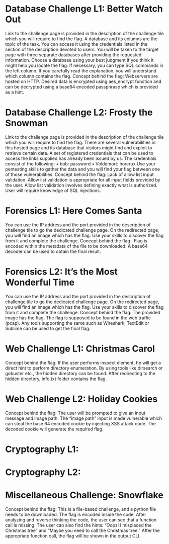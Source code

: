   # Database Challenge L1: Better Watch Out
Link to the challenge page is provided in the description of the challenge tile which you will require to find the flag. 
A database and its columns are the topic of the task. You can access it using the credentials listed in the section of the description devoted to users. You will be taken to the target page with three separate databases after providing the requested information. Choose a database using your best judgment if you think it might help you locate the flag. If necessary, you can type SQL commands in the left column. If you carefully read the explanation, you will understand which column contains the flag.
Concept behind the flag: Webservers are hosted on HTTP. Desired data is encrypted using aes_encrypt function and can be decrypted using a base64 encoded passphrase which is provided as a hint.

  # Database Challenge L2: Frosty the Snowman 
Link to the challenge page is provided in the description of the challenge tile which you will require to find the flag. 
There are several vulnerabilities in this hosted page and its database that visitors might find and exploit to retrieve certain data. A set of registered credentials that can be used to access the links supplied has already been issued by us. The credentials consist of the following:
•	bob: password
•	Voldemort: horcrux
Use your pentesting skills to gather the data and you will find your flag between one of those vulnerabilities.
Concept behind the flag: Lack of allow list input validation. Allow list validation is appropriate for all input fields provided by the user. Allow list validation involves defining exactly what is authorized. User will require knowledge of SQL injections.

  # Forensics L1: Here Comes Santa
You can use the IP address and the port provided in the description of challenge tile to go the dedicated challenge page.
On the redirected page, you will find an image which has the flag. Use your skills to discover the flag from it and complete the challenge. 
Concept behind the flag : Flag is encoded within the metadata of the file to be downloaded. A base64 decoder can be used to obtain the final result.

  # Forensics L2: It’s the Most Wonderful Time
You can use the IP address and the port provided in the description of challenge tile to go the dedicated challenge page.
On the redirected page, you will find an image which has the flag. Use your skills to discover the flag from it and complete the challenge. 
Concept behind the flag: The provided image has the flag. The flag is supposed to be found in the web traffic (pcap). Any tools supporting the same such as Wireshark, TextEdit or Sublime can be used to get the final flag.

  # Web Challenge L1: Christmas Carol
Concept behind the flag: If the user performs inspect element, he will get a direct hint to perform directory enumeration. By using tools like dirsearch or gobuster etc., the hidden directory can be found. After redirecting to the hidden directory, info.txt folder contains the flag.

  # Web Challenge L2: Holiday Cookies
Concept behind the flag: The user will be prompted to give an input message and image path. The “image path” input is made vulnerable which can steal the base 64 encoded cookie by injecting XSS attack code. The decoded cookie will generate the required flag.

  # Cryptography L1:
  
  # Cryptography L2:

  # Miscellaneous Challenge: Snowflake
Concept behind the flag: This is a file-based challenge, and a python file needs to be downloaded. The flag is encoded inside the code. After analyzing and reverse thinking the code, the user can see that a function call is missing. The user can also find the hints: “Oops! I misplaced the Christmas tree” and “Maybe you need to call the Christmas tree.” After the appropriate function call, the flag will be shown in the output CLI.


